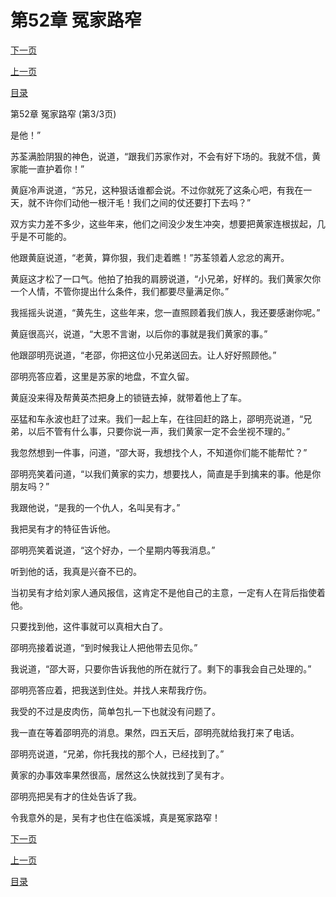 <h1>第52章   冤家路窄</h1>
            <div><p><a href="./156_%E7%AC%AC53%E7%AB%A0_%E5%8D%96%E5%8F%8B%E6%B1%82%E8%8D%A3.md">下一页</a></p><p><a href="./154_%E7%AC%AC52%E7%AB%A0_%E5%86%A4%E5%AE%B6%E8%B7%AF%E7%AA%84.md">上一页</a></p><p><a href="../">目录</a></p></div>
            <div><p>第52章   冤家路窄 (第3/3页)</p><p>是他！”</p><p>苏荃满脸阴狠的神色，说道，“跟我们苏家作对，不会有好下场的。我就不信，黄家能一直护着你！”</p><p>黄庭冷声说道，“苏兄，这种狠话谁都会说。不过你就死了这条心吧，有我在一天，就不许你们动他一根汗毛！我们之间的仗还要打下去吗？”</p><p>双方实力差不多少，这些年来，他们之间没少发生冲突，想要把黄家连根拔起，几乎是不可能的。</p><p>他跟黄庭说道，“老黄，算你狠，我们走着瞧！”苏荃领着人忿忿的离开。</p><p>黄庭这才松了一口气。他拍了拍我的肩膀说道，“小兄弟，好样的。我们黄家欠你一个人情，不管你提出什么条件，我们都要尽量满足你。”</p><p>我摇摇头说道，“黄先生，这些年来，您一直照顾着我们族人，我还要感谢你呢。”</p><p>黄庭很高兴，说道，“大恩不言谢，以后你的事就是我们黄家的事。”</p><p>他跟邵明亮说道，“老邵，你把这位小兄弟送回去。让人好好照顾他。”</p><p>邵明亮答应着，这里是苏家的地盘，不宜久留。</p><p>黄庭没来得及帮黄英杰把身上的锁链去掉，就带着他上了车。</p><p>巫猛和车永波也赶了过来。我们一起上车，在往回赶的路上，邵明亮说道，“兄弟，以后不管有什么事，只要你说一声，我们黄家一定不会坐视不理的。”</p><p>我忽然想到一件事，问道，“邵大哥，我想找个人，不知道你们能不能帮忙？”</p><p>邵明亮笑着问道，“以我们黄家的实力，想要找人，简直是手到擒来的事。他是你朋友吗？”</p><p>我跟他说，“是我的一个仇人，名叫吴有才。”</p><p>我把吴有才的特征告诉他。</p><p>邵明亮笑着说道，“这个好办，一个星期内等我消息。”</p><p>听到他的话，我真是兴奋不已的。</p><p>当初吴有才给刘家人通风报信，这肯定不是他自己的主意，一定有人在背后指使着他。</p><p>只要找到他，这件事就可以真相大白了。</p><p>邵明亮接着说道，“到时候我让人把他带去见你。”</p><p>我说道，“邵大哥，只要你告诉我他的所在就行了。剩下的事我会自己处理的。”</p><p>邵明亮答应着，把我送到住处。并找人来帮我疗伤。</p><p>我受的不过是皮肉伤，简单包扎一下也就没有问题了。</p><p>我一直在等着邵明亮的消息。果然，四五天后，邵明亮就给我打来了电话。</p><p>邵明亮说道，“兄弟，你托我找的那个人，已经找到了。”</p><p>黄家的办事效率果然很高，居然这么快就找到了吴有才。</p><p>邵明亮把吴有才的住处告诉了我。</p><p>令我意外的是，吴有才也住在临溪城，真是冤家路窄！</p></div>
            <div><p><a href="./156_%E7%AC%AC53%E7%AB%A0_%E5%8D%96%E5%8F%8B%E6%B1%82%E8%8D%A3.md">下一页</a></p><p><a href="./154_%E7%AC%AC52%E7%AB%A0_%E5%86%A4%E5%AE%B6%E8%B7%AF%E7%AA%84.md">上一页</a></p><p><a href="../">目录</a></p></div>